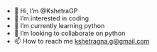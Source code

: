 - 👋 Hi, I’m @KshetraGP
- 👀 I’m interested in coding
- 🌱 I’m currently learning python
- 💞️ I’m looking to collaborate on python
- 📫 How to reach me kshetragna.g@gmail.com

<!---
KshetraGP/KshetraGP is a ✨ special ✨ repository because its `README.md` (this file) appears on your GitHub profile.
You can click the Preview link to take a look at your changes.
--->

